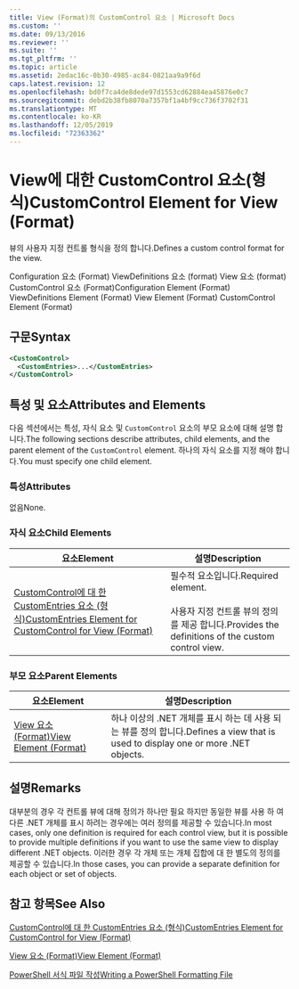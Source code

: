 ```yaml
---
title: View (Format)의 CustomControl 요소 | Microsoft Docs
ms.custom: ''
ms.date: 09/13/2016
ms.reviewer: ''
ms.suite: ''
ms.tgt_pltfrm: ''
ms.topic: article
ms.assetid: 2edac16c-0b30-4985-ac84-0821aa9a9f6d
caps.latest.revision: 12
ms.openlocfilehash: bd0f7ca4de8dede97d1553cd62884ea45876e0c7
ms.sourcegitcommit: debd2b38fb8070a7357bf1a4bf9cc736f3702f31
ms.translationtype: MT
ms.contentlocale: ko-KR
ms.lasthandoff: 12/05/2019
ms.locfileid: "72363362"
---
```

# <a name="customcontrol-element-for-view-format"></a><span data-ttu-id="524b8-102">View에 대한 CustomControl 요소(형식)</span><span class="sxs-lookup"><span data-stu-id="524b8-102">CustomControl Element for View (Format)</span></span>

<span data-ttu-id="524b8-103">뷰의 사용자 지정 컨트롤 형식을 정의 합니다.</span><span class="sxs-lookup"><span data-stu-id="524b8-103">Defines a custom control format for the view.</span></span>

<span data-ttu-id="524b8-104">Configuration 요소 (Format) ViewDefinitions 요소 (format) View 요소 (format) CustomControl 요소 (Format)</span><span class="sxs-lookup"><span data-stu-id="524b8-104">Configuration Element (Format) ViewDefinitions Element (Format) View Element (Format) CustomControl Element (Format)</span></span>

## <a name="syntax"></a><span data-ttu-id="524b8-105">구문</span><span class="sxs-lookup"><span data-stu-id="524b8-105">Syntax</span></span>

```xml
<CustomControl>
  <CustomEntries>...</CustomEntries>
</CustomControl>
```

## <a name="attributes-and-elements"></a><span data-ttu-id="524b8-106">특성 및 요소</span><span class="sxs-lookup"><span data-stu-id="524b8-106">Attributes and Elements</span></span>

<span data-ttu-id="524b8-107">다음 섹션에서는 특성, 자식 요소 및 `CustomControl` 요소의 부모 요소에 대해 설명 합니다.</span><span class="sxs-lookup"><span data-stu-id="524b8-107">The following sections describe attributes, child elements, and the parent element of the `CustomControl` element.</span></span> <span data-ttu-id="524b8-108">하나의 자식 요소를 지정 해야 합니다.</span><span class="sxs-lookup"><span data-stu-id="524b8-108">You must specify one child element.</span></span>

### <a name="attributes"></a><span data-ttu-id="524b8-109">특성</span><span class="sxs-lookup"><span data-stu-id="524b8-109">Attributes</span></span>

<span data-ttu-id="524b8-110">없음</span><span class="sxs-lookup"><span data-stu-id="524b8-110">None.</span></span>

### <a name="child-elements"></a><span data-ttu-id="524b8-111">자식 요소</span><span class="sxs-lookup"><span data-stu-id="524b8-111">Child Elements</span></span>

|<span data-ttu-id="524b8-112">요소</span><span class="sxs-lookup"><span data-stu-id="524b8-112">Element</span></span>|<span data-ttu-id="524b8-113">설명</span><span class="sxs-lookup"><span data-stu-id="524b8-113">Description</span></span>|
|-------------|-----------------|
|[<span data-ttu-id="524b8-114">CustomControl에 대 한 CustomEntries 요소 (형식)</span><span class="sxs-lookup"><span data-stu-id="524b8-114">CustomEntries Element for CustomControl for View (Format)</span></span>](./customentries-element-for-customcontrol-for-view-format.md)|<span data-ttu-id="524b8-115">필수적 요소입니다.</span><span class="sxs-lookup"><span data-stu-id="524b8-115">Required element.</span></span><br /><br /> <span data-ttu-id="524b8-116">사용자 지정 컨트롤 뷰의 정의를 제공 합니다.</span><span class="sxs-lookup"><span data-stu-id="524b8-116">Provides the definitions of the custom control view.</span></span>|

### <a name="parent-elements"></a><span data-ttu-id="524b8-117">부모 요소</span><span class="sxs-lookup"><span data-stu-id="524b8-117">Parent Elements</span></span>

|<span data-ttu-id="524b8-118">요소</span><span class="sxs-lookup"><span data-stu-id="524b8-118">Element</span></span>|<span data-ttu-id="524b8-119">설명</span><span class="sxs-lookup"><span data-stu-id="524b8-119">Description</span></span>|
|-------------|-----------------|
|[<span data-ttu-id="524b8-120">View 요소 (Format)</span><span class="sxs-lookup"><span data-stu-id="524b8-120">View Element (Format)</span></span>](./view-element-format.md)|<span data-ttu-id="524b8-121">하나 이상의 .NET 개체를 표시 하는 데 사용 되는 뷰를 정의 합니다.</span><span class="sxs-lookup"><span data-stu-id="524b8-121">Defines a view that is used to display one or more .NET objects.</span></span>|

## <a name="remarks"></a><span data-ttu-id="524b8-122">설명</span><span class="sxs-lookup"><span data-stu-id="524b8-122">Remarks</span></span>

<span data-ttu-id="524b8-123">대부분의 경우 각 컨트롤 뷰에 대해 정의가 하나만 필요 하지만 동일한 뷰를 사용 하 여 다른 .NET 개체를 표시 하려는 경우에는 여러 정의를 제공할 수 있습니다.</span><span class="sxs-lookup"><span data-stu-id="524b8-123">In most cases, only one definition is required for each control view, but it is possible to provide multiple definitions if you want to use the same view to display different .NET objects.</span></span> <span data-ttu-id="524b8-124">이러한 경우 각 개체 또는 개체 집합에 대 한 별도의 정의를 제공할 수 있습니다.</span><span class="sxs-lookup"><span data-stu-id="524b8-124">In those cases, you can provide a separate definition for each object or set of objects.</span></span>

## <a name="see-also"></a><span data-ttu-id="524b8-125">참고 항목</span><span class="sxs-lookup"><span data-stu-id="524b8-125">See Also</span></span>

[<span data-ttu-id="524b8-126">CustomControl에 대 한 CustomEntries 요소 (형식)</span><span class="sxs-lookup"><span data-stu-id="524b8-126">CustomEntries Element for CustomControl for View (Format)</span></span>](./customentries-element-for-customcontrol-for-view-format.md)

[<span data-ttu-id="524b8-127">View 요소 (Format)</span><span class="sxs-lookup"><span data-stu-id="524b8-127">View Element (Format)</span></span>](./view-element-format.md)

[<span data-ttu-id="524b8-128">PowerShell 서식 파일 작성</span><span class="sxs-lookup"><span data-stu-id="524b8-128">Writing a PowerShell Formatting File</span></span>](./writing-a-powershell-formatting-file.md)
